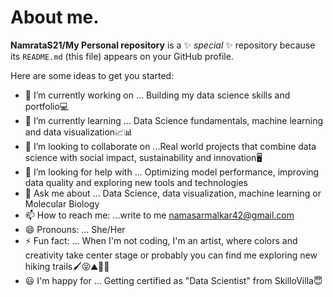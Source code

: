 # About me.


**NamrataS21/My Personal repository** is a ✨ _special_ ✨ repository because its `README.md` (this file) appears on your GitHub profile.

Here are some ideas to get you started:

- 🔭 I’m currently working on ... Building my data science skills and portfolio💻
- 🌱 I’m currently learning ... Data Science fundamentals, machine learning and data visualization📈📊
- 👯 I’m looking to collaborate on ...Real world projects that combine data science with social impact, sustainability and innovation🖥
- 🤔 I’m looking for help with ... Optimizing model performance, improving data quality and exploring new tools and technologies
- 💬 Ask me about ... Data Science, data visualization, machine learning or Molecular Biology
- 📫 How to reach me: ...write to me namasarmalkar42@gmail.com
- 😄 Pronouns: ... She/Her
- ⚡ Fun fact: ... When I'm not coding, I'm an artist, where colors and creativity take center stage or probably you can find me exploring new hiking trails🖌😝⛰🧗‍♀️
- 😃 I'm happy for ... Getting certified as "Data Scientist" from SkilloVilla😇
